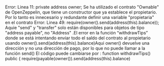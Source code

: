 Error: Linea 11: private address owner;
Se ha utilizado el contrato "Ownable" de OpenZeppelin, que tiene un constructor que ya establece el propietario. Por lo tanto es innecesario y redundante definir una variable "propietaria" en el contrato
Error: Linea 49: require(owner().send(address(this).balance));
Aquie  "send" y "transfer" solo están disponibles para objetos de tipo "address payable", no "Address" .El error en la función “withdrawTips” donde se está intentando enviar todo el saldo del contrato al propietario usando owner().send(address(this).balance)Aqui owner() devuelve una dirección y no una dirección de pago, por lo que no puede llamar a la función send()
El código puede cambiarse por :
function withdrawTips() public {
require(payable(owner()).send(address(this).balance)

